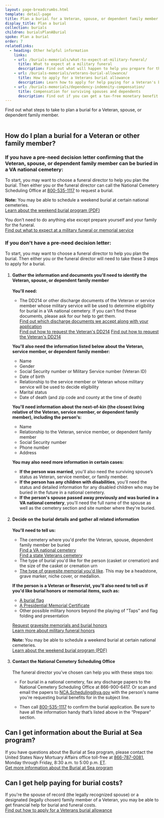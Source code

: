 ```yaml
---
layout: page-breadcrumbs.html
template: detail-page
title: Plan a burial for a Veteran, spouse, or dependent family member
display_title: Plan a burial
collection: burials
children: burialsPlanABurial
spoke: Plan a burial
order: 7
relatedlinks:
  - heading: Other helpful information
    links:
    - url: /burials-memorials/what-to-expect-at-military-funeral/
      title: What to expect at a military funeral
      description: Find out what will happen to help you prepare for this day.
    - url: /burials-memorials/veterans-burial-allowance/
      title: How to apply for a Veterans burial allowance
      description: Learn how to apply for help paying for a Veteran's burial and funeral costs.
    - url: /burials-memorials/dependency-indemnity-compensation/
      title: Compensation for surviving spouses and dependents
      description: Find out if you can get a tax-free monetary benefit called Dependency and Indemnity Compensation (DIC).
---
```


<div class="va-introtext">
Find out what steps to take to plan a burial for a Veteran, spouse, or dependent family member.
</div>

<br>

## How do I plan a burial for a Veteran or other family member?

### If you have a pre-need decision letter confirming that the Veteran, spouse, or dependent family member can be buried in a VA national cemetery:

To start, you may want to choose a funeral director to help you plan the burial. Then either you or the funeral director can call the National Cemetery Scheduling Office at <a href="tel:+18005351117">800-535-1117</a> to request a burial.

**Note:** You may be able to schedule a weekend burial at certain national cemeteries. <br>
[Learn about the weekend burial program (PDF)](https://www.cem.va.gov/cem/docs/factsheets/NCA_Weekend_Burial_Program.pdf)

You don’t need to do anything else except prepare yourself and your family for the funeral. <br>
[Find out what to expect at a military funeral or memorial service](/burials-memorials/what-to-expect-at-military-funeral/)

### If you don't have a pre-need decision letter:

To start, you may want to choose a funeral director to help you plan the burial. Then either you or the funeral director will need to take these 3 steps to apply for a burial.

<ol class="process">
<li class="process-step list-one">

#### Gather the information and documents you'll need to identify the Veteran, spouse, or dependent family member

**You'll need:**

 - The DD214 or other discharge documents of the Veteran or service member whose military service will be used to determine eligibility for burial in a VA national cemetery. If you can't find these documents, please ask for our help to get them. <br>
 [Find out which discharge documents we accept along with your application](https://www.cem.va.gov/CEM/hmm/discharge_documents.asp)<br>
 [Find out how to request the Veteran's DD214](/records/get-military-service-records/#request-dd214)
 <a href="/records/get-military-service-records/#request-dd214/">Find out how to request the Veteran's DD214</a>

**You'll also need the information listed below about the Veteran, service member, or dependent family member:**

 - Name
 - Gender
 - Social Security number or Military Service number (Veteran ID)
 - Date of birth
 - Relationship to the service member or Veteran whose military service will be used to decide eligibility
 - Marital status
 - Date of death (and zip code and county at the time of death)

**You'll need information about the next-of-kin (the closest living relative of the Veteran, service member, or dependent family member), including the person's:**

   - Name
   - Relationship to the Veteran, service member, or dependent family member
   - Social Security number
   - Phone number
   - Address

**You may also need more information in certain cases:**

- **If the person was married**, you'll also need the surviving spouse’s status as Veteran, service member, or family member.
- **If the person has any children with disabilities**, you'll need the status and detailed information for any disabled children who may be buried in the future in a national cemetery.
- **If the person's spouse passed away previously and was buried in a VA national cemetery**, you'll need the full name of the spouse as well as the cemetery section and site number where they're buried.

 </li>

 <li class="process-step list-two">

#### Decide on the burial details and gather all related information

**You'll need to tell us:**

 - The cemetery where you'd prefer the Veteran, spouse, dependent family member be buried <br>
 [Find a VA national cemetery](/find-locations/)<br>
 [Find a state Veterans cemetery](https://www.cem.va.gov/grants/veterans_cemeteries.asp)
 - The type of burial you'd like for the person (casket or cremation) and the size of the casket or cremation urn
 - [The type of gravesite memorial you'd like](/burials-memorials/memorial-items/headstones-markers-medallions/). This may be a headstone, grave marker, niche cover, or medallion.

**If the person is a Veteran or Reservist, you'll also need to tell us if you'd like burial honors or memorial items, such as:**
 - [A burial flag](/burials-memorials/memorial-items/burial-flags/)
 - [A Presidential Memorial Certificate](/burials-memorials/memorial-items/presidential-memorial-certificates/)
 - Other possible military honors beyond the playing of "Taps" and flag folding and presentation

 [Request gravesite memorials and burial honors](/burials-memorials/memorial-items/)<br>
 [Learn more about military funeral honors](https://www.cem.va.gov/CEM/military_funeral_honors.asp)
 
**Note:** You may be able to schedule a weekend burial at certain national cemeteries. <br>
[Learn about the weekend burial program (PDF)](https://www.cem.va.gov/cem/docs/factsheets/NCA_Weekend_Burial_Program.pdf)
</li>

<li class="process-step list-three">

#### Contact the National Cemetery Scheduling Office

The funeral director you’ve chosen can help you with these steps too:

- For burial in a national cemetery, fax any discharge papers to the National Cemetery Scheduling Office at 866-900-6417. Or scan and email the papers to [NCA.Scheduling@va.gov](mailto:NCA.Scheduling@va.gov) with the person's name you're requesting burial benefits for in the subject line.

- Then call <a href="tel:+18005351117">800-535-1117</a> to confirm the burial application. Be sure to have all the information handy that’s listed above in the “Prepare” section.

</li>
</ol>

## Can I get information about the Burial at Sea program?

If you have questions about the Burial at Sea program, please contact the United States Navy Mortuary Affairs office toll-free at <a href="tel:+18667870081">866-787-0081</a>, Monday through Friday, 8:30 a.m. to 5:00 p.m. <abbr title="eastern time">ET</abbr>. <br>
[Get more information about the Burial at Sea program](http://www.navy.mil/navydata/nav_legacy.asp?id=204)

## Can I get help paying for burial costs?

If you're the spouse of record (the legally recognized spouse) or a designated (legally chosen) family member of a Veteran, you may be able to get financial help for burial and funeral costs. <br>
[Find out how to apply for a Veterans burial allowance](/burials-memorials/veterans-burial-allowance/)
